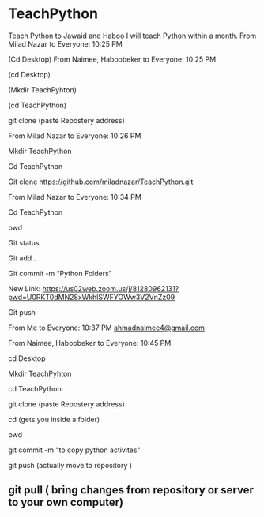 # TeachPython
Teach Python to Jawaid and Haboo
I will teach Python within a month. 
From Milad Nazar to Everyone:  10:25 PM

(Cd Desktop)
From Naimee, Haboobeker to Everyone:  10:25 PM

(cd Desktop) 

(Mkdir TeachPyhton)

(cd TeachPython)

git clone (paste Repostery address)

From Milad Nazar to Everyone:  10:26 PM

Mkdir TeachPython

Cd TeachPython

Git clone https://github.com/miladnazar/TeachPython.git

From Milad Nazar to Everyone:  10:34 PM

Cd TeachPython

pwd

Git status

Git add .

Git commit -m “Python Folders”

New Link: https://us02web.zoom.us/j/81280962131?pwd=U0RKT0dMN28xWkhlSWFYOWw3V2VnZz09

Git push

From Me to Everyone:  10:37 PM
ahmadnaimee4@gmail.com

From Naimee, Haboobeker to Everyone:  10:45 PM

cd Desktop 

Mkdir TeachPyhton

cd TeachPython

git clone (paste Repostery address) 

cd (gets you inside a folder)

pwd 

git commit -m "to copy python activites" 

git push (actually move to repository ) 

git pull ( bring changes from repository or server to your own computer)
-------------------------------------------------------------------------------------------------------------------------
